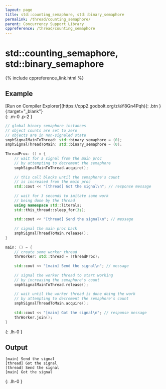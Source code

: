 ```yaml
---
layout: page
title: std::counting_semaphore, std::binary_semaphore
permalink: /thread/counting_semaphore/
parent: Concurrency Support Library
cppreference: /thread/counting_semaphore
---
```

# std::counting_semaphore, std::binary_semaphore

{% include cppreference_link.html %}

## Example

<div class="code-example" markdown="1">
[Run on Compiler Explorer](https://cpp2.godbolt.org/z/aY8Gn4Pqh){: .btn }{:target="_blank"}
</div>
{: .m-0 .p-2 }

```cpp
// global binary semaphore instances
// object counts are set to zero
// objects are in non-signaled state
smphSignalMainToThread: std::binary_semaphore = (0);
smphSignalThreadToMain: std::binary_semaphore = (0);
 
ThreadProc: () = {
    // wait for a signal from the main proc
    // by attempting to decrement the semaphore
    smphSignalMainToThread.acquire();
 
    // this call blocks until the semaphore's count
    // is increased from the main proc
    std::cout << "[thread] Got the signal\n"; // response message
 
    // wait for 3 seconds to imitate some work
    // being done by the thread
    using namespace std::literals;
    std::this_thread::sleep_for(3s);
 
    std::cout << "[thread] Send the signal\n"; // message
 
    // signal the main proc back
    smphSignalThreadToMain.release();
}
 
main: () = {
    // create some worker thread
    thrWorker: std::thread = (ThreadProc);
 
    std::cout << "[main] Send the signal\n"; // message
 
    // signal the worker thread to start working
    // by increasing the semaphore's count
    smphSignalMainToThread.release();
 
    // wait until the worker thread is done doing the work
    // by attempting to decrement the semaphore's count
    smphSignalThreadToMain.acquire();
 
    std::cout << "[main] Got the signal\n"; // response message
    thrWorker.join();
}
```
{: .lh-0 }

## Output

```
[main] Send the signal
[thread] Got the signal
[thread] Send the signal
[main] Got the signal
```
{: .lh-0 }